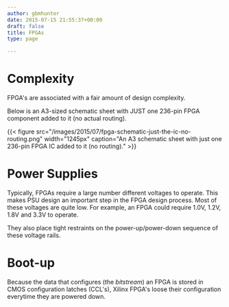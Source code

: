 ```yaml
---
author: gbmhunter
date: 2015-07-15 21:55:37+00:00
draft: false
title: FPGAs
type: page

---
```


# Complexity

FPGA's are associated with a fair amount of design complexity.

Below is an A3-sized schematic sheet with JUST one 236-pin FPGA component added to it (no actual routing).

{{< figure src="/images/2015/07/fpga-schematic-just-the-ic-no-routing.png" width="1245px" caption="An A3 schematic sheet with just one 236-pin FPGA IC added to it (no routing)."  >}}

# Power Supplies

Typically, FPGAs require a large number different voltages to operate. This makes PSU design an important step in the FPGA design process. Most of these voltages are quite low. For example, an FPGA could require 1.0V, 1.2V, 1.8V and 3.3V to operate.

They also place tight restraints on the power-up/power-down sequence of these voltage rails.

# Boot-up

Because the data that configures (the _bitstream_) an FPGA is stored in CMOS configuration latches (CCL's), Xilinx FPGA's loose their configuration everytime they are powered down.
